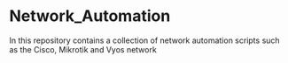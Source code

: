 # Network_Automation
In this repository contains a collection of network automation scripts such as the Cisco, Mikrotik and Vyos network
